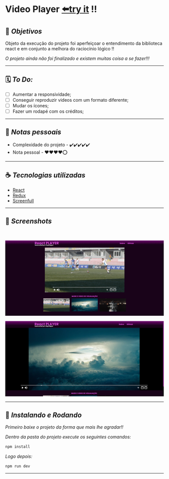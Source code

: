 # **Video Player** [⬅️try it](https://estudos-react-video-player.netlify.app) !!

## 🎯 **_Objetivos_**

Objeto da execução do projeto foi aperfeiçoar o entendimento da biblioteca react e em conjunto a melhora do raciocínio lógico !!

_O projeto ainda não foi finalizado e existem muitas coisa a se fazer!!!_

---

## 🗓️ **_To Do:_**

-   [ ] Aumentar a responsividade;
-   [ ] Conseguir reproduzir videos com um formato diferente;
-   [ ] Mudar os ícones;
-   [ ] Fazer um rodapé com os créditos;

---

## 📓 **_Notas pessoais_**

-   Complexidade do projeto - ✔️✔️✔️✔️✔️
-   Nota pessoal - ❤️❤️❤️❤️⭕

---

## ☕ **_Tecnologias utilizadas_**

- [React](https://pt-br.reactjs.org/)
- [Redux](https://redux.js.org/)
-   [Screenfull](https://www.npmjs.com/package/screenfull)

---

## 📸 **_Screenshots_**

<br>

![screenshot1](public/assets/readme_screenshots/image_videoPlayer1.png)

![screenshot2](public/assets/readme_screenshots/image_videoPlayer2.png)

---

## 🚀 **_Instalando e Rodando_** 

_Primeiro baixe o projeto da forma que mais lhe agradar!!_

_Dentro da pasta do projeto execute os seguintes comandos:_

```sh
npm install
```
_Logo depois:_

```sh
npm run dev
```
---
